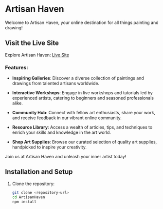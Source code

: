 # Artisan Haven

Welcome to Artisan Haven, your online destination for all things painting and drawing!

## Visit the Live Site

Explore Artisan Haven: [Live Site](https://assignment10.tajbirideas.com)

### Features:

- **Inspiring Galleries**: Discover a diverse collection of paintings and drawings from talented artisans worldwide.
  
- **Interactive Workshops**: Engage in live workshops and tutorials led by experienced artists, catering to beginners and seasoned professionals alike.

- **Community Hub**: Connect with fellow art enthusiasts, share your work, and receive feedback in our vibrant online community.

- **Resource Library**: Access a wealth of articles, tips, and techniques to enrich your skills and knowledge in the art world.

- **Shop Art Supplies**: Browse our curated selection of quality art supplies, handpicked to inspire your creativity.

Join us at Artisan Haven and unleash your inner artist today!

## Installation and Setup

1. Clone the repository:
   ```bash
   git clone <repository-url>
   cd ArtisanHaven
   npm install
